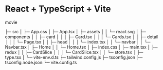 # React + TypeScript + Vite


movie

├─ src
│  ├─ App.css
│  ├─ App.tsx
│  ├─ assets
│  │  └─ react.svg
│  ├─ components
│  │  ├─ card
│  │  │  ├─ Card.tsx
│  │  │  └─ Cards.tsx
│  │  ├─ detail
│  │  │  └─ Page.tsx
│  │  ├─ head
│  │  │  └─ index.tsx
│  │  └─ navbar
│  │     └─ Navbar.tsx
│  ├─ Home
│  │  └─ Home.tsx
│  ├─ index.css
│  ├─ main.tsx
│  ├─ redux
│  │  ├─ CardSlice
│  │  │  └─ CardSlice.tsx
│  │  └─ store.tsx
│  ├─ type.tsx
│  └─ vite-env.d.ts
├─ tailwind.config.js
├─ tsconfig.json
├─ tsconfig.node.json
└─ vite.config.ts

```